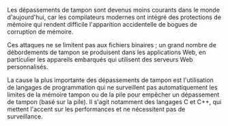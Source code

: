 
Les dépassements de tampon sont devenus moins courants dans le monde d'aujourd'hui, car les compilateurs modernes ont intégré des protections de mémoire qui rendent difficile l'apparition accidentelle de bogues de corruption de mémoire.

Ces attaques ne se limitent pas aux fichiers binaires ; un grand nombre de débordements de tampon se produisent dans les applications Web, en particulier les appareils embarqués qui utilisent des serveurs Web personnalisés.

La cause la plus importante des dépassements de tampon est l'utilisation de langages de programmation qui ne surveillent pas automatiquement les limites de la mémoire tampon ou de la pile pour empêcher un dépassement de tampon (basé sur la pile). Il s'agit notamment des langages C et C++, qui mettent l'accent sur les performances et ne nécessitent pas de surveillance.